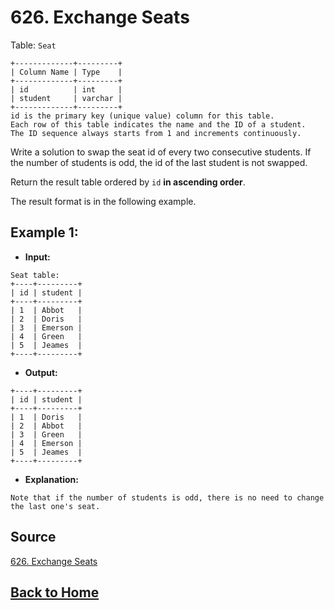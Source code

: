 # **626. Exchange Seats**

Table: ``Seat``

```
+-------------+---------+
| Column Name | Type    |
+-------------+---------+
| id          | int     |
| student     | varchar |
+-------------+---------+
id is the primary key (unique value) column for this table.
Each row of this table indicates the name and the ID of a student.
The ID sequence always starts from 1 and increments continuously.
```

Write a solution to swap the seat id of every two consecutive students. If the number of students is odd, the id of the last student is not swapped.

Return the result table ordered by ``id`` **in ascending order**.

The result format is in the following example.

## **Example 1:**

- **Input:**

```
Seat table:
+----+---------+
| id | student |
+----+---------+
| 1  | Abbot   |
| 2  | Doris   |
| 3  | Emerson |
| 4  | Green   |
| 5  | Jeames  |
+----+---------+
```

- **Output:**

```
+----+---------+
| id | student |
+----+---------+
| 1  | Doris   |
| 2  | Abbot   |
| 3  | Green   |
| 4  | Emerson |
| 5  | Jeames  |
+----+---------+
```

- **Explanation:**

```
Note that if the number of students is odd, there is no need to change the last one's seat.
```

## **Source**

[626. Exchange Seats](https://leetcode.com/problems/exchange-seats/)


## **[Back to Home](../)**